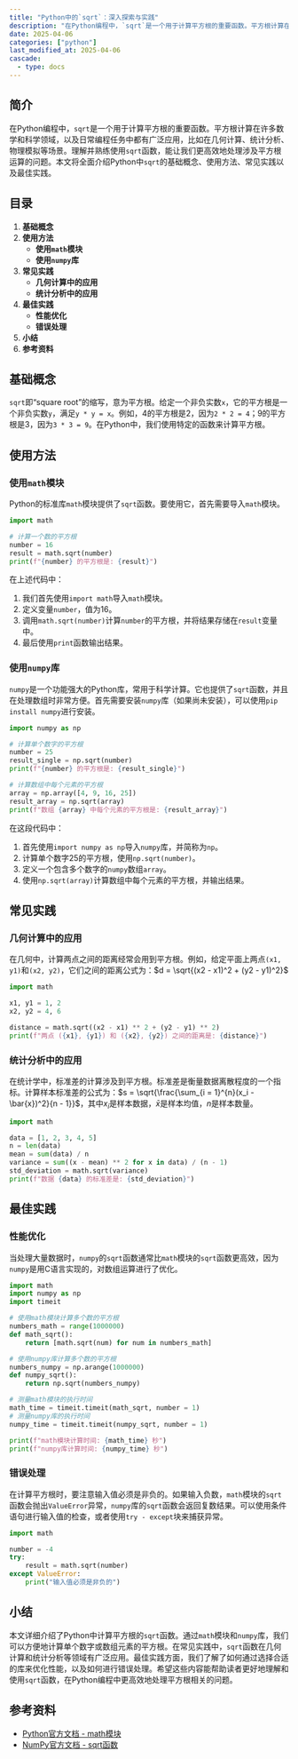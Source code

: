 ```yaml
---
title: "Python中的`sqrt`：深入探索与实践"
description: "在Python编程中，`sqrt`是一个用于计算平方根的重要函数。平方根计算在许多数学和科学领域，以及日常编程任务中都有广泛应用，比如在几何计算、统计分析、物理模拟等场景。理解并熟练使用`sqrt`函数，能让我们更高效地处理涉及平方根运算的问题。本文将全面介绍Python中`sqrt`的基础概念、使用方法、常见实践以及最佳实践。"
date: 2025-04-06
categories: ["python"]
last_modified_at: 2025-04-06
cascade:
  - type: docs
---
```



## 简介
在Python编程中，`sqrt`是一个用于计算平方根的重要函数。平方根计算在许多数学和科学领域，以及日常编程任务中都有广泛应用，比如在几何计算、统计分析、物理模拟等场景。理解并熟练使用`sqrt`函数，能让我们更高效地处理涉及平方根运算的问题。本文将全面介绍Python中`sqrt`的基础概念、使用方法、常见实践以及最佳实践。

<!-- more -->
## 目录
1. **基础概念**
2. **使用方法**
    - **使用`math`模块**
    - **使用`numpy`库**
3. **常见实践**
    - **几何计算中的应用**
    - **统计分析中的应用**
4. **最佳实践**
    - **性能优化**
    - **错误处理**
5. **小结**
6. **参考资料**

## 基础概念
`sqrt`即“square root”的缩写，意为平方根。给定一个非负实数`x`，它的平方根是一个非负实数`y`，满足`y * y = x`。例如，4的平方根是2，因为`2 * 2 = 4`；9的平方根是3，因为`3 * 3 = 9`。在Python中，我们使用特定的函数来计算平方根。

## 使用方法

### 使用`math`模块
Python的标准库`math`模块提供了`sqrt`函数。要使用它，首先需要导入`math`模块。

```python
import math

# 计算一个数的平方根
number = 16
result = math.sqrt(number)
print(f"{number} 的平方根是: {result}")
```

在上述代码中：
1. 我们首先使用`import math`导入`math`模块。
2. 定义变量`number`，值为16。
3. 调用`math.sqrt(number)`计算`number`的平方根，并将结果存储在`result`变量中。
4. 最后使用`print`函数输出结果。

### 使用`numpy`库
`numpy`是一个功能强大的Python库，常用于科学计算。它也提供了`sqrt`函数，并且在处理数组时非常方便。首先需要安装`numpy`库（如果尚未安装），可以使用`pip install numpy`进行安装。

```python
import numpy as np

# 计算单个数字的平方根
number = 25
result_single = np.sqrt(number)
print(f"{number} 的平方根是: {result_single}")

# 计算数组中每个元素的平方根
array = np.array([4, 9, 16, 25])
result_array = np.sqrt(array)
print(f"数组 {array} 中每个元素的平方根是: {result_array}")
```

在这段代码中：
1. 首先使用`import numpy as np`导入`numpy`库，并简称为`np`。
2. 计算单个数字25的平方根，使用`np.sqrt(number)`。
3. 定义一个包含多个数字的`numpy`数组`array`。
4. 使用`np.sqrt(array)`计算数组中每个元素的平方根，并输出结果。

## 常见实践

### 几何计算中的应用
在几何中，计算两点之间的距离经常会用到平方根。例如，给定平面上两点`(x1, y1)`和`(x2, y2)`，它们之间的距离公式为：$d = \sqrt{(x2 - x1)^2 + (y2 - y1)^2}$

```python
import math

x1, y1 = 1, 2
x2, y2 = 4, 6

distance = math.sqrt((x2 - x1) ** 2 + (y2 - y1) ** 2)
print(f"两点 ({x1}, {y1}) 和 ({x2}, {y2}) 之间的距离是: {distance}")
```

### 统计分析中的应用
在统计学中，标准差的计算涉及到平方根。标准差是衡量数据离散程度的一个指标。计算样本标准差的公式为：$s = \sqrt{\frac{\sum_{i = 1}^{n}(x_i - \bar{x})^2}{n - 1}}$，其中$x_i$是样本数据，$\bar{x}$是样本均值，$n$是样本数量。

```python
import math

data = [1, 2, 3, 4, 5]
n = len(data)
mean = sum(data) / n
variance = sum((x - mean) ** 2 for x in data) / (n - 1)
std_deviation = math.sqrt(variance)
print(f"数据 {data} 的标准差是: {std_deviation}")
```

## 最佳实践

### 性能优化
当处理大量数据时，`numpy`的`sqrt`函数通常比`math`模块的`sqrt`函数更高效，因为`numpy`是用C语言实现的，对数组运算进行了优化。

```python
import math
import numpy as np
import timeit

# 使用math模块计算多个数的平方根
numbers_math = range(1000000)
def math_sqrt():
    return [math.sqrt(num) for num in numbers_math]

# 使用numpy库计算多个数的平方根
numbers_numpy = np.arange(1000000)
def numpy_sqrt():
    return np.sqrt(numbers_numpy)

# 测量math模块的执行时间
math_time = timeit.timeit(math_sqrt, number = 1)
# 测量numpy库的执行时间
numpy_time = timeit.timeit(numpy_sqrt, number = 1)

print(f"math模块计算时间: {math_time} 秒")
print(f"numpy库计算时间: {numpy_time} 秒")
```

### 错误处理
在计算平方根时，要注意输入值必须是非负的。如果输入负数，`math`模块的`sqrt`函数会抛出`ValueError`异常，`numpy`库的`sqrt`函数会返回复数结果。可以使用条件语句进行输入值的检查，或者使用`try - except`块来捕获异常。

```python
import math

number = -4
try:
    result = math.sqrt(number)
except ValueError:
    print("输入值必须是非负的")
```

## 小结
本文详细介绍了Python中计算平方根的`sqrt`函数。通过`math`模块和`numpy`库，我们可以方便地计算单个数字或数组元素的平方根。在常见实践中，`sqrt`函数在几何计算和统计分析等领域有广泛应用。最佳实践方面，我们了解了如何通过选择合适的库来优化性能，以及如何进行错误处理。希望这些内容能帮助读者更好地理解和使用`sqrt`函数，在Python编程中更高效地处理平方根相关的问题。

## 参考资料
- [Python官方文档 - math模块](https://docs.python.org/3/library/math.html)
- [NumPy官方文档 - sqrt函数](https://numpy.org/doc/stable/reference/generated/numpy.sqrt.html)
